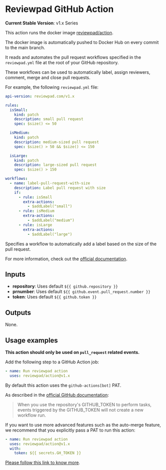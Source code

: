 # Reviewpad GitHub Action

**Current Stable Version**: v1.x Series

This action runs the docker image [reviewpad/action](https://hub.docker.com/repository/docker/reviewpad/action).

The docker image is automatically pushed to Docker Hub on every commit to the main branch.

It reads and automates the pull request workflows specified in the `reviewpad.yml` file at the root of your GitHub repository.

These workflows can be used to automatically label, assign reviewers, comment, merge and close pull requests.

For example, the following `reviewpad.yml` file:

```yaml
api-version: reviewpad.com/v1.x

rules:
  isSmall:
    kind: patch
    description: small pull request
    spec: $size() <= 50

  isMedium:
    kind: patch
    description: medium-sized pull request
    spec: $size() > 50 && $size() <= 150

  isLarge:
    kind: patch
    description: large-sized pull request
    spec: $size() > 150

workflows:
  - name: label-pull-request-with-size
    description: Label pull request with size
    if:
      - rule: isSmall
        extra-actions:
          - $addLabel("small")
      - rule: isMedium
        extra-actions:
          - $addLabel("medium")
      - rule: isLarge
        extra-actions:
          - $addLabel("large")
```

Specifies a workflow to automatically add a label based on the size of the pull request.

For more information, check out the [official documentation](https://docs.reviewpad.com).

## Inputs

- **repository**: Uses default `${{ github.repository }}`
- **prnumber**: Uses default `${{ github.event.pull_request.number }}`
- **token**: Uses default `${{ github.token }}`

## Outputs

None.

## Usage examples

**This action should only be used on `pull_request` related events.**

Add the following step to a GitHub Action job:

```yaml
- name: Run reviewpad action
  uses: reviewpad/action@v1.x
```


By default this action uses the `github-actions[bot]` PAT.

As described in the [official GitHub documentation](https://docs.github.com/en/actions/security-guides/automatic-token-authentication#using-the-github_token-in-a-workflow):

> When you use the repository's GITHUB_TOKEN to perform tasks, events triggered by the GITHUB_TOKEN will not create a new workflow run.

If you want to use more advanced features such as the auto-merge feature, we recommend that you explicitly pass a PAT to run this action:

```yaml
- name: Run reviewpad action
  uses: reviewpad/action@v1.x
  with:
    token: ${{ secrets.GH_TOKEN }}
```

[Please follow this link to know more](https://docs.reviewpad.com/docs/install-github-action-with-github-token).
